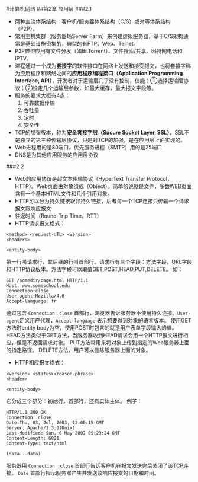 #计算机网络
##第2章 应用层
###2.1
* 两种主流体系结构：客户机/服务器体系结构（C/S）或对等体系结构（P2P）。
* 常用主机集群（服务器场Server Farm）来创建虚拟服务器，基于C/S架构通常是基础设施密集的，典型的有FTP、Web、Telnet。
* P2P典型应用有文件分发（如BitTorrent）、文件搜索/共享、因特网电话和IPTV。
* 进程通过一个成为**套接字**的软件接口在网络上发送和接受报文，也将套接字称为应用程序和网络之间的**应用程序编程接口（Application Programming Interface, API）**，开发者对于运输层几乎没有控制，仅能：①选择运输层协议；②设定几个运输层参数，如最大缓存，最大报文字段等。
* 服务的要求大概有4点：
    1. 可靠数据传输
    2. 吞吐量
    3. 定时
    4. 安全性
* TCP的加强版本，称为**安全套接字层（Sucure Socket Layer, SSL）**，SSL不是独立的第三种传输层协议，只是对TCP的加强，是在应用层上面实现的。
* Web进程用的是80端口，优先服务进程（SMTP）用的是25端口
* DNS是为其他应用服务的应用层协议

###2.2
* Web的应用协议是超文本传输协议（HyperText Transfer Protocol，HTTP）。Web页面由对象组成（Object），简单的说就是文件，多数WEB页面含有一个基本HTML文件和几个引用对象。
* HTTP可以分为持久链接跟非持久链接，后者每一个TCP连接只传输一个请求报文跟响应报文
* 往返时间（Round-Trip Time，RTT）
* HTTP请求报文格式：  

``` 
<method> <request-UTL> <version>
<headers>

<entity-body>
```
第一行叫请求行，其后继的行叫首部行。请求行有三个字段：方法字段，URL字段和HTTP协议版本。方法字段可以取值GET,POST,HEAD,PUT,DELETE。
如：
```
GET /somedir/page.html HTTP/1.1
Host: www.someschool.edu
Connection:close
User-agent:Mozilla/4.0
Accept-language: fr
```
通过包含 `Connection：close` 首部行，浏览器告诉服务器不使用持久连接。`User-agent`定义用户代理，`Accept-language` 表示想要得到对象的语言版本。
使用GET方法时entity body为空，使用POST时包含的就是用户表单字段输入的值。
HEAD方法类似于GET方法，当服务器收到HEAD请求会用一个HTTP报文进行相应，但是不返回请求对象。
PUT方法常用来将对象上传到指定的Web服务器上面的指定路径。
DELETE方法，用户可以删除服务器上面的对象。
* HTTP相应报文格式：

```
<version> <status><reason-phrase>
<header>

<entity-body>
```
它分成三个部分：初始行，首部行，还有实体主体。
例子：
```
HTTP/1.1 200 OK
Connection: close
Date:Thu, 03, Jul, 2003, 12:00:15 GMT
Server: Apache/1.3.0(Unix)
Last-Modified: Sun, 6 May 2007 09:23:24 GMT
Content-Length: 6821
Content-Type: text/html

(data...data)
```
服务器用 `Connection :close` 首部行告诉客户机在报文发送完后关闭了该TCP连接。 `Date` 首部行指示服务器产生并发送该响应报文的日期和时间。